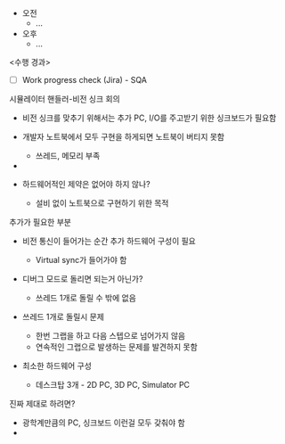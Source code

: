 - 오전
	- ...
- 오후
	- ...

<수행 경과>
- [ ] Work progress check (Jira) - SQA

시뮬레이터 핸들러-비전 싱크 회의
- 비전 싱크를 맞추기 위해서는 추가 PC, I/O를 주고받기 위한 싱크보드가 필요함
- 개발자 노트북에서 모두 구현을 하게되면 노트북이 버티지 못함
	- 쓰레드, 메모리 부족
- 

- 하드웨어적인 제약은 없어야 하지 않나?
	- 설비 없이 노트북으로 구현하기 위한 목적

추가가 필요한 부분
- 비전 통신이 들어가는 순간 추가 하드웨어 구성이 필요
	- Virtual sync가 들어가야 함

- 디버그 모드로 돌리면 되는거 아닌가?
	- 쓰레드 1개로 돌릴 수 밖에 없음

- 쓰레드 1개로 돌릴시 문제
	- 한번 그랩을 하고 다음 스텝으로 넘어가지 않음
	- 연속적인 그랩으로 발생하는 문제를 발견하지 못함

- 최소한 하드웨어 구성
	- 데스크탑 3개 - 2D PC, 3D PC, Simulator PC

진짜 제대로 하려면?
- 광학계만큼의 PC, 싱크보드 이런걸 모두 갖춰야 함
- 